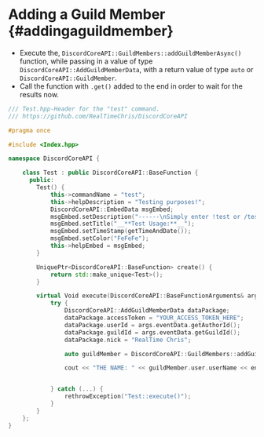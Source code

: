 Adding a Guild Member {#addingaguildmember}
============
- Execute the, `DiscordCoreAPI::GuildMembers::addGuildMemberAsync()` function, while passing in a value of type `DiscordCoreAPI::AddGuildMemberData`, with a return value of type `auto` or `DiscordCoreAPI::GuildMember`.
- Call the function with `.get()` added to the end in order to wait for the results now.

```cpp
/// Test.hpp-Header for the "test" command.
/// https://github.com/RealTimeChris/DiscordCoreAPI

#pragma once

#include <Index.hpp>

namespace DiscordCoreAPI {

	class Test : public DiscordCoreAPI::BaseFunction {
	  public:
		Test() {
			this->commandName = "test";
			this->helpDescription = "Testing purposes!";
			DiscordCoreAPI::EmbedData msgEmbed;
			msgEmbed.setDescription("------\nSimply enter !test or /test!\n------");
			msgEmbed.setTitle("__**Test Usage:**__");
			msgEmbed.setTimeStamp(getTimeAndDate());
			msgEmbed.setColor("FeFeFe");
			this->helpEmbed = msgEmbed;
		}

		UniquePtr<DiscordCoreAPI::BaseFunction> create() {
			return std::make_unique<Test>();
		}

		virtual Void execute(DiscordCoreAPI::BaseFunctionArguments& args) {
			try {
				DiscordCoreAPI::AddGuildMemberData dataPackage;
				dataPackage.accessToken = "YOUR_ACCESS_TOKEN_HERE";
				dataPackage.userId = args.eventData.getAuthorId();
				dataPackage.guildId = args.eventData.getGuildId();
				dataPackage.nick = "RealTime Chris";

				auto guildMember = DiscordCoreAPI::GuildMembers::addGuildMemberAsync(dataPackage).get();

				cout << "THE NAME: " << guildMember.user.userName << endl;


			} catch (...) {
				rethrowException("Test::execute()");
			}
		}
	};
}
```
